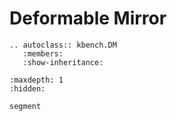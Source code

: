 # Deformable Mirror

```{eval-rst}
.. autoclass:: kbench.DM
   :members:
   :show-inheritance:
```

```{toctree}
:maxdepth: 1
:hidden:

segment
```